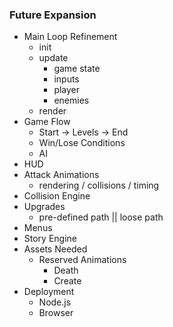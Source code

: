 ### Future Expansion

- Main Loop Refinement
	- init
	- update
		- game state
		- inputs
		- player
		- enemies
	- render
- Game Flow
	- Start -> Levels -> End
	- Win/Lose Conditions
	- AI
- HUD
- Attack Animations
	- rendering / collisions / timing
- Collision Engine
- Upgrades
	- pre-defined path || loose path
- Menus
- Story Engine
- Assets Needed
	- Reserved Animations
		- Death
		- Create
- Deployment
	- Node.js
	- Browser
